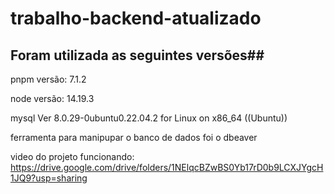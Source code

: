 # trabalho-backend-atualizado

## Foram utilizada as seguintes versões##

pnpm versão: 7.1.2

node versão: 14.19.3

mysql  Ver 8.0.29-0ubuntu0.22.04.2 for Linux on x86_64 ((Ubuntu))

ferramenta para manipupar o banco de dados foi o dbeaver

video do projeto funcionando: https://drive.google.com/drive/folders/1NElqcBZwBS0Yb17rD0b9LCXJYgcH1JQ9?usp=sharing
